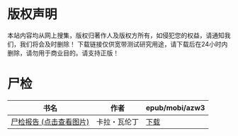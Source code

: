 # 版权声明

本站内容均从网上搜集，版权归著作人及版权方所有，如侵犯您的权益，请通知我们，我们将会及时删除！ 下载链接仅供宽带测试研究用途，请下载后在24小时内删除，请勿用于商业目的。请支持正版！

# 尸检

| 书名 | 作者 | epub/mobi/azw3 |
| --- | --- | --- |
| [尸检报告 (点击查看图片)](https://www.dushupai.com/attachment/2024/06/09/490a2eef5dad2e84.jpg) | 卡拉・瓦伦丁 | [下载](https://url89.ctfile.com/f/31084289-1356987277-fccf1c?p=8866) |
